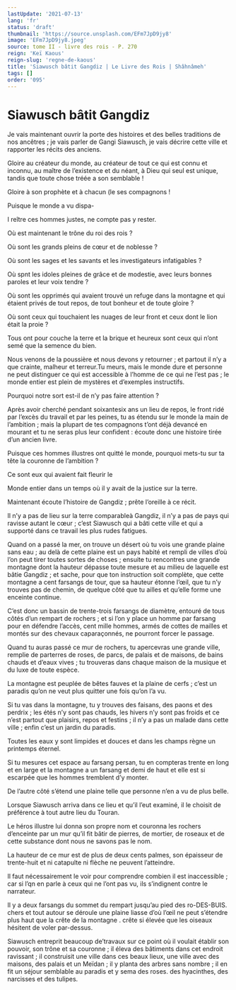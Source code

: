 ```yaml
---
lastUpdate: '2021-07-13'
lang: 'fr'
status: 'draft'
thumbnail: 'https://source.unsplash.com/EFm7JpD9jy8'
image: 'EFm7JpD9jy8.jpeg'
source: tome II - livre des rois - P. 270
reign: 'Keï Kaous'
reign-slug: 'regne-de-kaous'
title: 'Siawusch bâtit Gangdiz | Le Livre des Rois | Shâhnâmeh'
tags: []
order: '095'
---
```


<!-- LTeX: language=fr -->

# Siawusch bâtit Gangdiz

Je vais maintenant ouvrir la porte des histoires et des belles traditions de nos ancêtres ; je vais parler de Gangi Siawusch, je vais décrire cette ville et rapporter les récits des anciens.

Gloire au créateur du monde, au créateur de tout ce qui est connu et inconnu, au maître de l’existence et du néant, à Dieu qui seul est unique, tandis que toute chose tréée a son semblable !

Gloire à son prophète et à chacun
(le ses compagnons !

Puisque le monde a vu dispa-

I reître ces hommes justes, ne compte pas y rester.

Où est maintenant le trône du roi des rois ?

Où sont les grands pleins de cœur et de noblesse ?

Où sont les sages et les savants et les investigateurs infatigables ?

Où spnt les idoles pleines de grâce et de modestie, avec leurs bonnes paroles et leur voix tendre ?

Où sont les opprimés qui avaient trouvé un refuge dans la montagne et qui étaient privés de tout repos, de tout bonheur et de toute gloire ?

Où sont ceux qui touchaient les nuages de leur front et ceux dont le lion était la proie ?

Tous ont pour couche la terre et la brique et heureux sont ceux qui n’ont semé que la semence du bien.

Nous venons de la poussière et nous devons y retourner ; et partout il n’y a que crainte, malheur et terreur.Tu meurs, mais le monde dure et personne ne peut distinguer ce qui est accessible à l’homme de ce qui ne l’est pas ; le monde entier est plein de mystères et d’exemples instructifs.

Pourquoi notre sort est-il de n’y pas faire attention ?

Après avoir cherché pendant soixantesix ans un lieu de repos, le front ridé par l’excès du travail et par les peines, tu as étendu sur le monde la main de l’ambition ; mais la plupart de tes compagnons t’ont déjà devancé en mourant et tu ne seras plus leur confident : écoute donc une histoire tirée d’un ancien livre.

Puisque ces hommes illustres ont quitté le monde, pourquoi mets-tu sur ta tête la couronne de l’ambition ?

Ce sont eux qui avaient fait fleurir le

Monde entier dans un temps où il y avait de la justice sur la terre.

Maintenant écoute l’histoire de Gangdiz ; prête l’oreille à ce récit.

Il n’y a pas de lieu sur la terre comparableà Gangdiz, il n’y a pas de pays qui ravisse autant le cœur ; c’est Siawusch qui a bâti cette ville et qui a supporté dans ce travail les plus rudes fatigues.

Quand on a passé la mer, on trouve un désert où tu vois une grande plaine sans eau ; au delà de cette plaine est un pays habité et rempli de villes d’où l’on peut tirer toutes sortes de choses ; ensuite tu rencontres une grande montagne dont la hauteur dépasse toute mesure et au milieu de laquelle est bâtie Gangdiz ; et sache, pour que ton instruction soit complète, que cette montagne a cent farsangs de tour, que sa hauteur étonne l’œil, que tu n’y trouves pas de chemin, de quelque côté que tu ailles et qu’elle forme une enceinte continue.

C’est donc un bassin de trente-trois farsangs de diamètre, entouré de tous côtés d’un rempart de rochers ; et si l’on y place un homme par farsang pour en défendre l’accès, cent mille hommes, armés de cottes de mailles et montés sur des chevaux caparaçonnés, ne pourront forcer le passage.

Quand tu auras passé ce mur de rochers, tu apercevras une grande ville, remplie de parterres de roses, de parcs, de palais et de maisons, de bains chauds et d’eaux vives ; tu trouveras dans chaque maison de la musique et du luxe de toute espèce.

La montagne est peuplée de bêtes fauves et la plaine de cerfs ; c’est un paradis qu’on ne veut plus quitter une fois qu’on l’a vu.

Si tu vas dans la montagne, tu y trouves des faisans, des paons et des perdrix ; les étés n’y sont pas chauds, les hivers n’y sont pas froids et ce n’est partout que plaisirs, repos et festins ; il n’y a pas un malade dans cette ville ; enfin c’est un jardin du paradis.

Toutes les eaux y sont limpides et douces et dans les champs règne un printemps éternel.

Si tu mesures cet espace au farsang persan, tu en compteras trente en long et en large et la montagne a un farsang et demi de haut et elle est si escarpée que les hommes tremblent d’y monter.

De l’autre côté s’étend une plaine telle que personne n’en a vu de plus belle.

Lorsque Siawusch arriva dans ce lieu et qu’il l’eut examiné, il le choisit de préférence à tout autre lieu du Touran.

Le héros illustre lui donna son propre nom et couronna les rochers d’enceinte par un mur qu’il fit bâtir de pierres, de mortier, de roseaux et de cette substance dont nous ne savons pas le nom.

La hauteur de ce mur est de plus de deux cents palmes, son épaisseur de trente-huit et ni catapulte ni flèche ne peuvent l’atteindre.

Il faut nécessairement le voir pour comprendre combien il est inaccessible ; car si l’qn en parle à ceux qui ne l’ont pas vu, ils s’indignent contre le narrateur.

Il y a deux farsangs du sommet du rempart jusqu’au pied des ro-DES-BUIS. chers et tout autour se déroule une plaine liasse d’où l’œil ne peut s’étendre plus haut que la crête de la montagne . crête si élevée que les oiseaux hésitent de voler par-dessus.

Siawusch entreprit beaucoup de’travaux sur ce point où il voulait établir son pouvoir, son trône et sa couronne ; il éleva des bâtiments dans cet endroit ravissant ; il construisit une ville dans ces beaux lieux, une ville avec des maisons, des palais et un Meïdan ; il y planta des arbres sans nombre ; il en fit un séjour semblable au paradis et y sema des roses. des hyacinthes, des narcisses et des tulipes.
